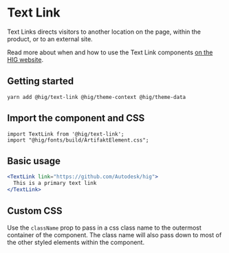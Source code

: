 # Text Link

Text Links directs visitors to another location on the page, within the product, or to an external site.

Read more about when and how to use the Text Link components [on the HIG website](https://hig.autodesk.com/web/basics/text-links).


## Getting started

```
yarn add @hig/text-link @hig/theme-context @hig/theme-data
```

## Import the component and CSS

```
import TextLink from '@hig/text-link';
import "@hig/fonts/build/ArtifaktElement.css";
```

## Basic usage

```jsx
<TextLink link="https://github.com/Autodesk/hig">
  This is a primary text link
</TextLink>
```
## Custom CSS

Use the `className` prop to pass in a css class name to the outermost container of the component. The class name will also pass down to most of the other styled elements within the component.
